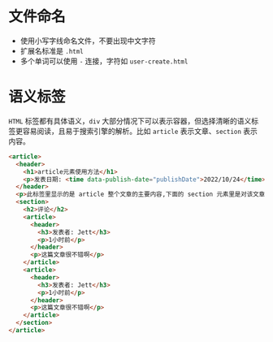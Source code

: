 # 文件命名
* 使用小写字线命名文件，不要出现中文字符
* 扩展名标准是 `.html`
* 多个单词可以使用 `-` 连接，字符如 `user-create.html`

# 语义标签
`HTML` 标签都有具体语义，`div` 大部分情况下可以表示容器，但选择清晰的语义标签更容易阅读，且易于搜索引擎的解析。比如 `article` 表示文章、`section` 表示内容。

```html
<article>
  <header>
    <h1>article元素使用方法</h1>
    <p>发表日期: <time data-publish-date="publishDate">2022/10/24</time></p>
  </header>
  <p>此标签里显示的是 article 整个文章的主要内容,下面的 section 元素里是对该文章的评论</p>
  <section>
    <h2>评论</h2>
    <article>
      <header>
        <h3>发表者: Jett</h3>
        <p>1小时前</p>
      </header>
      <p>这篇文章很不错啊</p>
    </article>
    <article>
      <header>
        <h3>发表者: Jett</h3>
        <p>1小时前</p>
      </header>
      <p>这篇文章很不错啊</p>
    </article>
  </section>
</article>
```